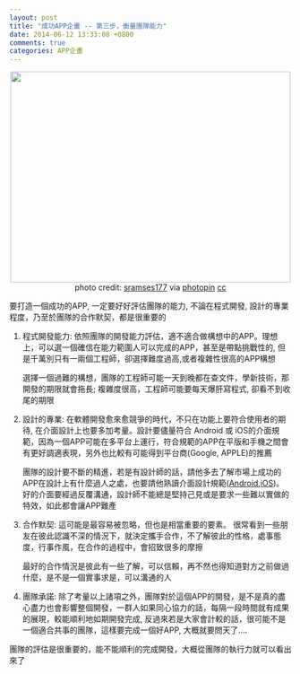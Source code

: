 ```yaml
---
layout: post
title: "成功APP企畫 -- 第三步，衡量團隊能力"
date: 2014-06-12 13:33:08 +0800
comments: true
categories: APP企畫
---
```


<center>
<img style="-webkit-user-select: none;" src="http://farm9.static.flickr.com/8083/8351116782_a28e9e25d0.jpg" width="500" height="376">  
</center>
<center>
photo credit: <a href="http://www.flickr.com/photos/steffen_ramsaier/8351116782/">sramses177</a> via <a href="http://photopin.com">photopin</a> <a href="http://creativecommons.org/licenses/by-nc-nd/2.0/">cc</a>
</center>  

要打造一個成功的APP, 一定要好好評估團隊的能力, 不論在程式開發, 設計的專業程度，乃至於團隊的合作默契，都是很重要的

1. 程式開發能力: 依照團隊的開發能力評估，適不適合做構想中的APP。理想上，可以選一個確信在能力範圍人可以完成的APP，甚至是帶點挑戰性的, 但是千萬別只有一兩個工程師，卻選擇難度過高,或者複雜性很高的APP構想

    選擇一個過難的構想，團隊的工程師可能一天到晚都在查文件，學新技術，那開發的期限就會拖長; 複雜度很高，工程師可能要每天爆肝寫程式, 卻看不到收尾的期限

2. 設計的專業: 在軟體開發愈來愈競爭的時代，不只在功能上要符合使用者的期待, 在介面設計上也要多加考量。設計要儘量符合 Android 或 iOS的介面規範，因為一個APP可能在多平台上運行，符合規範的APP在平版和手機之間會有更好調適表現，另外也比較有可能得到平台商(Google, APPLE)的推薦

    團隊的設計要不斷的精進，若是有設計師的話，請他多去了解市場上成功的APP在設計上有什麼過人之處，也要請他熟讀介面設計規範([Android](https://developer.android.com/design/index.html),[iOS](https://developer.apple.com/library/ios/documentation/userexperience/conceptual/MobileHIG/index.html))。好的介面要經過反覆溝通，設計師不能總是堅持己見或是要求一些難以實做的特效，如此都會讓APP難產

3. 合作默契: 這可能是最容易被忽略，但也是相當重要的要素。 很常看到一些朋友在彼此認識不深的情況下，就決定攜手合作，不了解彼此的性格，處事態度，行事作風，在合作的過程中，會招致很多的摩擦

    最好的合作情況是彼此有一些了解，可以信賴，再不然也得知道對方之前做過什麼，是不是一個實事求是，可以溝通的人


4. 團隊承諾: 除了考量以上諸項之外，團隊對於這個APP的開發，是不是真的盡心盡力也會影響整個開發，一群人如果同心協力的話，每隔一段時間就有成果的展現，較能順利地如期開發完成, 反過來若是大家會計較的話，很可能不是一個適合共事的團隊，這樣要完成一個好APP, 大概就要問天了....

團隊的評估是很重要的，能不能順利的完成開發，大概從團隊的執行力就可以看出來了